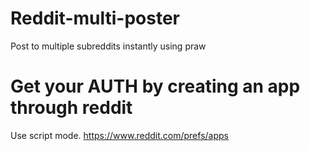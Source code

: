 # Reddit-multi-poster
Post to multiple subreddits instantly using praw

# Get your AUTH by creating an app through reddit
Use script mode.
https://www.reddit.com/prefs/apps
